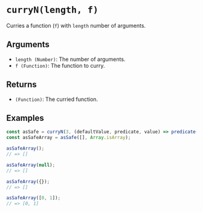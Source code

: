 # `curryN(length, f)`

Curries a function (`f`) with `length` number of arguments.

## Arguments

* `length (Number)`: The number of arguments.
* `f (Function)`: The function to curry.

## Returns

* `(Function)`: The curried function.

## Examples

```javascript
const asSafe = curryN(3, (defaultValue, predicate, value) => predicate(value) ? value : defaultValue);
const asSafeArray = asSafe([], Array.isArray);

asSafeArray();
// => []

asSafeArray(null);
// => []

asSafeArray({});
// => []

asSafeArray([0, 1]);
// => [0, 1]
```
